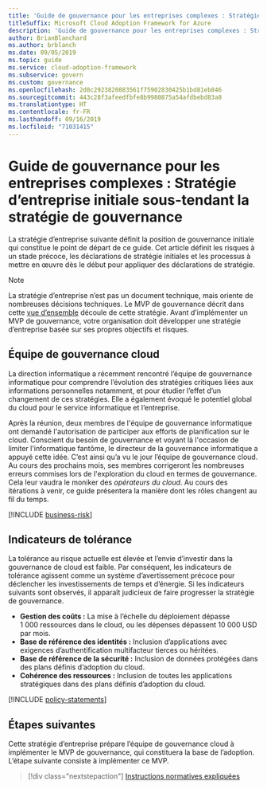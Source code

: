 ```yaml
---
title: 'Guide de gouvernance pour les entreprises complexes : Stratégie d’entreprise initiale sous-tendant la stratégie de gouvernance'
titleSuffix: Microsoft Cloud Adoption Framework for Azure
description: 'Guide de gouvernance pour les entreprises complexes : Stratégie d’entreprise initiale sous-tendant la stratégie de gouvernance'
author: BrianBlanchard
ms.author: brblanch
ms.date: 09/05/2019
ms.topic: guide
ms.service: cloud-adoption-framework
ms.subservice: govern
ms.custom: governance
ms.openlocfilehash: 2d8c2923820883561f75902830425b1bd81eb846
ms.sourcegitcommit: 443c28f3afeedfbfe8b9980875a54afdbebd83a8
ms.translationtype: HT
ms.contentlocale: fr-FR
ms.lasthandoff: 09/16/2019
ms.locfileid: "71031415"
---
```

# <a name="governance-guide-for-complex-enterprises-initial-corporate-policy-behind-the-governance-strategy"></a>Guide de gouvernance pour les entreprises complexes : Stratégie d’entreprise initiale sous-tendant la stratégie de gouvernance

La stratégie d’entreprise suivante définit la position de gouvernance initiale qui constitue le point de départ de ce guide. Cet article définit les risques à un stade précoce, les déclarations de stratégie initiales et les processus à mettre en œuvre dès le début pour appliquer des déclarations de stratégie.

> [!NOTE]
>La stratégie d’entreprise n’est pas un document technique, mais oriente de nombreuses décisions techniques. Le MVP de gouvernance décrit dans cette [vue d’ensemble](./index.md) découle de cette stratégie. Avant d’implémenter un MVP de gouvernance, votre organisation doit développer une stratégie d’entreprise basée sur ses propres objectifs et risques.

## <a name="cloud-governance-team"></a>Équipe de gouvernance cloud

La direction informatique a récemment rencontré l’équipe de gouvernance informatique pour comprendre l’évolution des stratégies critiques liées aux informations personnelles notamment, et pour étudier l’effet d’un changement de ces stratégies. Elle a également évoqué le potentiel global du cloud pour le service informatique et l’entreprise.

Après la réunion, deux membres de l'équipe de gouvernance informatique ont demandé l'autorisation de participer aux efforts de planification sur le cloud. Conscient du besoin de gouvernance et voyant là l'occasion de limiter l'informatique fantôme, le directeur de la gouvernance informatique a appuyé cette idée. C’est ainsi qu’a vu le jour l’équipe de gouvernance cloud. Au cours des prochains mois, ses membres corrigeront les nombreuses erreurs commises lors de l'exploration du cloud en termes de gouvernance. Cela leur vaudra le moniker des _opérateurs du cloud_. Au cours des itérations à venir, ce guide présentera la manière dont les rôles changent au fil du temps.

[!INCLUDE [business-risk](../../../../includes/business-risks.md)]

## <a name="tolerance-indicators"></a>Indicateurs de tolérance

La tolérance au risque actuelle est élevée et l’envie d’investir dans la gouvernance de cloud est faible. Par conséquent, les indicateurs de tolérance agissent comme un système d’avertissement précoce pour déclencher les investissements de temps et d’énergie. Si les indicateurs suivants sont observés, il apparaît judicieux de faire progresser la stratégie de gouvernance.

- **Gestion des coûts :** La mise à l’échelle du déploiement dépasse 1 000 ressources dans le cloud, ou les dépenses dépassent 10 000 USD par mois.
- **Base de référence des identités :** Inclusion d’applications avec exigences d’authentification multifacteur tierces ou héritées.
- **Base de référence de la sécurité :** Inclusion de données protégées dans des plans définis d’adoption du cloud.
- **Cohérence des ressources :** Inclusion de toutes les applications stratégiques dans des plans définis d’adoption du cloud.

[!INCLUDE [policy-statements](../../../../includes/policy-statements.md)]

## <a name="next-steps"></a>Étapes suivantes

Cette stratégie d’entreprise prépare l’équipe de gouvernance cloud à implémenter le MVP de gouvernance, qui constituera la base de l’adoption. L’étape suivante consiste à implémenter ce MVP.

> [!div class="nextstepaction"]
> [Instructions normatives expliquées](./prescriptive-guidance.md)
